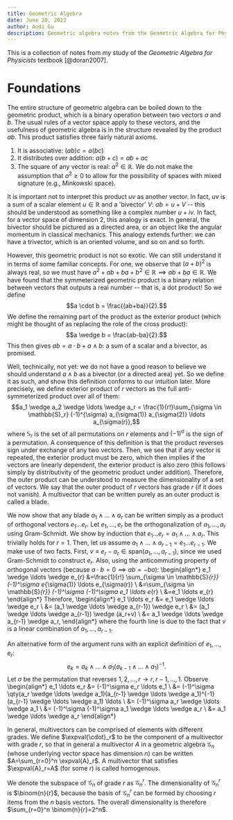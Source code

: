 ```yaml
---
title: Geometric Algebra
date: June 20, 2022
author: Andi Gu
description: Geometric algebra notes from the Geometric Algebra for Physicists textbook.
---
```


This is a collection of notes from my study of the *Geometric Algebra for Physicists* textbook  [@doran2007]. 

# Foundations

The entire structure of geometric algebra can be boiled down to the geometric product, which is a binary operation between two vectors $a$ and $b$. The usual rules of a vector space apply to these vectors, and the usefulness of geometric algebra is in the structure revealed by the product $ab$. This product satisfies three fairly natural axioms.

1. It is associative: $(ab)c=a(bc)$
2. It distributes over addition: $a(b+c)=ab+ac$
3. The square of any vector is real: $a^2 \in \mathbb{R}$. We do not make the assumption that $a^2 \geq 0$ to allow for the possibility of spaces with mixed signature (e.g., Minkowski space).

It is important not to interpret this product $uv$ as another vector. In fact, $uv$ is a sum of a scalar element $u \in \mathbb{R}$ and a 'bivector' $V$: $ab=u + V$ -- this should be understood as something like a complex number $u+iv$. In fact, for a vector space of dimension 2, this analogy is exact. In general, the bivector should be pictured as a directed area, or an object like the angular momentum in classical mechanics. This analogy extends further: we can have a trivector, which is an oriented volume, and so on and so forth. 

However, this geometric product is not so exotic. We can still understand it in terms of some familiar concepts. For one, we observe that $(a+b)^2$ is always real, so we must have $a^2+ab+ba+b^2 \in \mathbb{R} \implies ab + ba \in \mathbb{R}$. We have found that the symmeterized geometric product is a binary relation between vectors that outputs a real number -- that is, a dot product! So we define $$a \cdot b = \frac{(ab+ba)}{2}.$$ We define the remaining part of the product as the exterior product (which might be thought of as replacing the role of the cross product): $$a \wedge b = \frac{ab-ba}{2}.$$ This then gives $ab=a \cdot b + a \wedge b$: a sum of a scalar and a bivector, as promised.

Well, technically, not yet: we do not have a good reason to believe we should understand $a \wedge b$ as a bivector (or a directed area) yet. So we define it as such, and show this definition conforms to our intuition later. More precisely, we define exterior product of $r$ vectors as the full anti-symmeterized product over all of them: $$a_1 \wedge a_2 \wedge \ldots \wedge a_r = \frac{1}{r!}\sum_{\sigma \in \mathbb{S}_r} (-1)^{\sigma} a_{\sigma(1)} a_{\sigma(2)} \ldots a_{\sigma(r)},$$ where $\mathbb{S}_r$ is the set of all permutations on $r$ elements and $(-1)^\sigma$ is the sign of a permutation. A consequence of this definition is that the product reverses sign under exchange of any two vectors. Then, we see that if any vector is repeated, the exterior product must be zero, which then implies if the vectors are linearly dependent, the exterior product is also zero (this follows simply by distributivity of the geometric product under addition). Therefore, the outer product can be understood to measure the dimensionality of a set of vectors. We say that the outer product of $r$ vectors has grade $r$ (if it does not vanish). A multivector that can be written purely as an outer product is called a blade.

We now show that any blade $a_1 \wedge \ldots \wedge a_r$ can be written simply as a product of orthogonal vectors $e_1 \ldots e_r$. Let $e_1,\ldots,e_r$ be the orthogonalization of $a_1,\ldots,a_r$ using Gram-Schmidt. We show by induction that $e_1 \ldots e_r=a_1 \wedge \ldots \wedge a_r$. This trivially holds for $r=1$. Then, let us assume $a_1 \wedge \ldots \wedge a_{r-1}=e_1 \ldots e_{r-1}$. We make use of two facts. First, $v \equiv e_r - a_r \in \text{span}(a_1,\ldots,a_{r-1})$, since we used Gram-Schmidt to construct $e_r$. Also, using the anticommuting property of orthogonal vectors (because $a \cdot b = 0 \implies ab = -ba$):
\begin{align*}
e_1 \wedge \ldots \wedge e_{r} &=\frac{1}{r!} \sum_{\sigma \in \mathbb{S}_{r}} (-1)^\sigma e_{\sigma(1)} \ldots e_{\sigma(r)} \\
&=\sum_{\sigma \in \mathbb{S}_{r}} (-1)^\sigma (-1)^\sigma e_1 \ldots e_{r} \\
&=e_1 \ldots e_{r}
\end{align*}
Therefore, 
\begin{align*}
e_1 \ldots e_r &= e_1 \wedge \ldots \wedge e_r \\
&= (a_1 \wedge \ldots \wedge a_{r-1}) \wedge e_r \\
&= (a_1 \wedge \ldots \wedge a_{r-1}) \wedge (a_r+v) \\
&= a_1 \wedge \ldots \wedge a_{r-1} \wedge a_r,
\end{align*}
where the fourth line is due to the fact that $v$ is a linear combination of $a_1, \ldots, a_{r-1}$.

An alternative form of the argument runs with an explicit definition of $e_1,\ldots,e_r$:
$$e_k = a_k \wedge \ldots \wedge a_1 (a_{k-1} \wedge \ldots \wedge a_1)^{-1}.$$ Let $\sigma$ be the permutation that reverses $1,2,\ldots,r \rightarrow r,r-1,\ldots,1$. Observe
\begin{align*}
e_1 \ldots e_r &= (-1)^\sigma e_r \ldots e_1 \\
&= (-1)^\sigma \qty(a_r \wedge \ldots \wedge a_1)(a_{r-1} \wedge \ldots \wedge a_1)^{-1} (a_{r-1} \wedge \ldots \wedge a_1) \ldots \\
&= (-1)^\sigma a_r \wedge \ldots \wedge a_1 \\
&= (-1)^\sigma (-1)^\sigma a_1 \wedge \ldots \wedge a_r \\
&= a_1 \wedge \ldots \wedge a_r
\end{align*}

In general, multivectors can be comprised of elements with different grades. We define $\expval{\cdot}_r$ to be the component of a multivector with grade $r$, so that in general a multivector $A$ in a geometric algebra $\mathcal{G}_n$ (whose underlying vector space has dimension $n$) can be written $A=\sum_{r=0}^n \expval{A}_r$. A multivector that satisfies $\expval{A}_r=A$ (for some $r$) is called homogenous.

We denote the subspace of $\mathcal{G}_n$ of grade $r$ as $\mathcal{G}_n^r$. The dimensionality of $\mathcal{G}_n^r$ is $\binom{n}{r}$, because the basis of $\mathcal{G}_n^r$ can be formed by choosing $r$ items from the $n$ basis vectors. The overall dimensionality is therefore $\sum_{r=0}^n \binom{n}{r}=2^n$.



